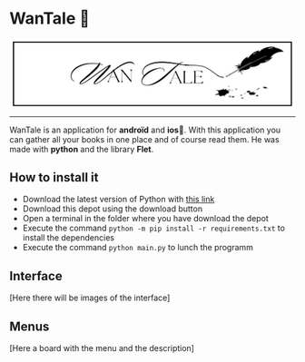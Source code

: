 # WanTale 📖
<div align="center"><img alt="banniere" align="center"  height="50%" width="100%" src="photos/WanTale.png"></div>

___
WanTale is an application for **androïd** and **ios**📱. With this application you can gather all your books in one place and of course read them.
He was made with **python** and the library **Flet**.
## How to install it
- Download the latest version of Python with [this link](https://www.python.org/downloads/)
- Download this depot using the download button
- Open a terminal in the folder where you have download the depot
- Execute the command `python -m pip install -r requirements.txt` to install the dependencies
- Execute the command  `python main.py` to lunch the programm

## Interface

[Here there will be images of the interface]

## Menus 
[Here a board with the menu and the description]

